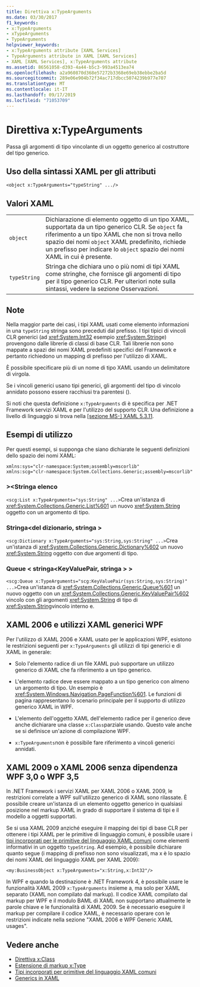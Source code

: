 ```yaml
---
title: Direttiva x:TypeArguments
ms.date: 03/30/2017
f1_keywords:
- x:TypeArguments
- xTypeArguments
- TypeArguments
helpviewer_keywords:
- x:TypeArguments attribute [XAML Services]
- TypeArguments attribute in XAML [XAML Services]
- XAML [XAML Services], x:TypeArguments attribute
ms.assetid: 86561058-d393-4a44-b5c3-993a4513ea74
ms.openlocfilehash: a2a960870d368e57272b3368e69eb38ebbe2ba5d
ms.sourcegitcommit: 289e06e904b72f34ac717dbcc5074239b977e707
ms.translationtype: MT
ms.contentlocale: it-IT
ms.lasthandoff: 09/17/2019
ms.locfileid: "71053709"
---
```

# <a name="xtypearguments-directive"></a>Direttiva x:TypeArguments
Passa gli argomenti di tipo vincolante di un oggetto generico al costruttore del tipo generico.  
  
## <a name="xaml-attribute-usage"></a>Uso della sintassi XAML per gli attributi  
  
```xaml  
<object x:TypeArguments="typeString" .../>  
```  
  
## <a name="xaml-values"></a>Valori XAML  
  
|||  
|-|-|  
|`object`|Dichiarazione di elemento oggetto di un tipo XAML, supportata da un tipo generico CLR. Se `object` fa riferimento a un tipo XAML che non si trova nello spazio dei nomi `object` XAML predefinito, richiede un prefisso per indicare lo `object` spazio dei nomi XAML in cui è presente.|  
|`typeString`|Stringa che dichiara uno o più nomi di tipi XAML come stringhe, che fornisce gli argomenti di tipo per il tipo generico CLR. Per ulteriori note sulla sintassi, vedere la sezione Osservazioni.|  
  
## <a name="remarks"></a>Note  
 Nella maggior parte dei casi, i tipi XAML usati come elemento informazioni in una `typeString` stringa sono preceduti dal prefisso. I tipi tipici di vincoli CLR generici (ad <xref:System.Int32> esempio <xref:System.String>e) provengono dalle librerie di classi di base CLR. Tali librerie non sono mappate a spazi dei nomi XAML predefiniti specifici del Framework e pertanto richiedono un mapping di prefisso per l'utilizzo di XAML.  
  
 È possibile specificare più di un nome di tipo XAML usando un delimitatore di virgola.  
  
 Se i vincoli generici usano tipi generici, gli argomenti del tipo di vincolo annidato possono essere racchiusi tra parentesi ().  
  
 Si noti che questa definizione `x:TypeArguments` di è specifica per .NET Framework servizi XAML e per l'utilizzo del supporto CLR. Una definizione a livello di linguaggio si trova nella [ \[sezione MS-\] XAML 5.3.11](https://go.microsoft.com/fwlink/?LinkId=114525).  
  
## <a name="usage-examples"></a>Esempi di utilizzo  
 Per questi esempi, si supponga che siano dichiarate le seguenti definizioni dello spazio dei nomi XAML:  
  
```xaml  
xmlns:sys="clr-namespace:System;assembly=mscorlib"  
xmlns:scg="clr-namespace:System.Collections.Generic;assembly=mscorlib"  
```  
  
### <a name="liststring"></a>>\<Stringa elenco  
 `<scg:List x:TypeArguments="sys:String" ...>`Crea un'istanza di <xref:System.Collections.Generic.List%601> un nuovo <xref:System.String> oggetto con un argomento di tipo.  
  
### <a name="dictionarystringstring"></a>Stringa\<del dizionario, stringa >  
 `<scg:Dictionary x:TypeArguments="sys:String,sys:String" ...>`Crea un'istanza di <xref:System.Collections.Generic.Dictionary%602> un nuovo <xref:System.String> oggetto con due argomenti di tipo.  
  
### <a name="queuekeyvaluepairstringstring"></a>Queue < stringa\<KeyValuePair, stringa > >  
 `<scg:Queue x:TypeArguments="scg:KeyValuePair(sys:String,sys:String)" ...>`Crea un'istanza di <xref:System.Collections.Generic.Queue%601> un nuovo oggetto con un <xref:System.Collections.Generic.KeyValuePair%602> vincolo con gli argomenti <xref:System.String> di tipo di <xref:System.String>vincolo interno e.  
  
## <a name="xaml-2006-and-wpf-generic-xaml-usages"></a>XAML 2006 e utilizzi XAML generici WPF  
 Per l'utilizzo di XAML 2006 e XAML usato per le applicazioni WPF, esistono le restrizioni seguenti per `x:TypeArguments` gli utilizzi di tipi generici e di XAML in generale:  
  
- Solo l'elemento radice di un file XAML può supportare un utilizzo generico di XAML che fa riferimento a un tipo generico.  
  
- L'elemento radice deve essere mappato a un tipo generico con almeno un argomento di tipo. Un esempio è <xref:System.Windows.Navigation.PageFunction%601>. Le funzioni di pagina rappresentano lo scenario principale per il supporto di utilizzo generico XAML in WPF.  
  
- L'elemento dell'oggetto XAML dell'elemento radice per il generico deve anche dichiarare una classe `x:Class`parziale usando. Questo vale anche se si definisce un'azione di compilazione WPF.  
  
- `x:TypeArguments`non è possibile fare riferimento a vincoli generici annidati.  
  
## <a name="xaml-2009-or-xaml-2006-with-no-wpf-30-or-wpf-35-dependency"></a>XAML 2009 o XAML 2006 senza dipendenza WPF 3,0 o WPF 3,5  
 In .NET Framework i servizi XAML per XAML 2006 o XAML 2009, le restrizioni correlate a WPF sull'utilizzo generico di XAML sono rilassate. È possibile creare un'istanza di un elemento oggetto generico in qualsiasi posizione nel markup XAML in grado di supportare il sistema di tipi e il modello a oggetti supportati.  
  
 Se si usa XAML 2009 anziché eseguire il mapping dei tipi di base CLR per ottenere i tipi XAML per le primitive di linguaggio comuni, è possibile usare i [tipi incorporati per le primitive del linguaggio XAML comuni](built-in-types-for-common-xaml-language-primitives.md) come elementi informativi in un oggetto `typeString`. Ad esempio, è possibile dichiarare quanto segue (i mapping di prefisso non sono visualizzati, ma x è lo spazio dei nomi XAML del linguaggio XAML per XAML 2009):  
  
```xaml  
<my:BusinessObject x:TypeArguments="x:String,x:Int32"/>  
```  
  
 In WPF e quando la destinazione è .NET Framework 4, è possibile usare le funzionalità XAML 2009 `x:TypeArguments` insieme a, ma solo per XAML separato (XAML non compilato dal markup). Il codice XAML compilato dal markup per WPF e il modulo BAML di XAML non supportano attualmente le parole chiave e le funzionalità di XAML 2009. Se è necessario eseguire il markup per compilare il codice XAML, è necessario operare con le restrizioni indicate nella sezione "XAML 2006 e WPF Generic XAML usages".  
  
## <a name="see-also"></a>Vedere anche

- [Direttiva x:Class](x-class-directive.md)
- [Estensione di markup x:Type](x-type-markup-extension.md)
- [Tipi incorporati per primitive del linguaggio XAML comuni](built-in-types-for-common-xaml-language-primitives.md)
- [Generics in XAML](generics-in-xaml.md)
